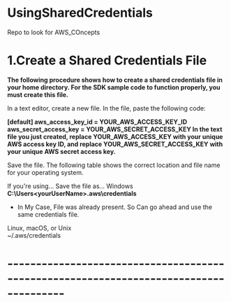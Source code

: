 # UsingSharedCredentials
Repo to look for AWS_COncepts

# 1.Create a Shared Credentials File

**The following procedure shows how to create a shared credentials file in your home directory. For the SDK sample code to function properly, you must create this file.**

In a text editor, create a new file. In the file, paste the following code:

**[default]
aws_access_key_id = YOUR_AWS_ACCESS_KEY_ID
aws_secret_access_key = YOUR_AWS_SECRET_ACCESS_KEY
In the text file you just created, replace YOUR_AWS_ACCESS_KEY with your unique AWS access key ID, and replace YOUR_AWS_SECRET_ACCESS_KEY with your unique AWS secret access key.**

Save the file. The following table shows the correct location and file name for your operating system.

If you're using...	Save the file as...
Windows	
**C:\Users\<yourUserName>\.aws\credentials**

- In My Case, File was already present. So Can go ahead and use the same credentials file.

Linux, macOS, or Unix	
~/.aws/credentials

# --------------------------------------------------------------------------------------

